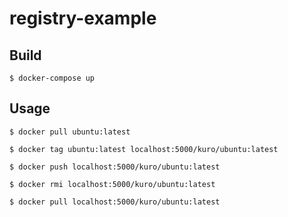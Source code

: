 # registry-example

## Build
```
$ docker-compose up
```

## Usage
```
$ docker pull ubuntu:latest

$ docker tag ubuntu:latest localhost:5000/kuro/ubuntu:latest

$ docker push localhost:5000/kuro/ubuntu:latest

$ docker rmi localhost:5000/kuro/ubuntu:latest

$ docker pull localhost:5000/kuro/ubuntu:latest
```
